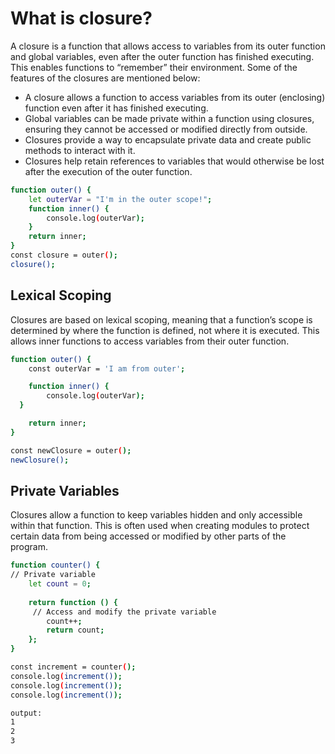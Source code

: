 

# What is closure?
A closure is a function that allows access to variables from its outer function and global variables, even after the outer function has finished executing. This enables functions to “remember” their environment. Some of the features of the closures are mentioned below:

* A closure allows a function to access variables from its outer (enclosing) function even after it has finished executing.
* Global variables can be made private within a function using closures, ensuring they cannot be accessed or modified directly from outside.
* Closures provide a way to encapsulate private data and create public methods to interact with it.
* Closures help retain references to variables that would otherwise be lost after the execution of the outer function.

```bash
function outer() {
    let outerVar = "I'm in the outer scope!";
    function inner() {
        console.log(outerVar);
    }
    return inner;
}
const closure = outer(); 
closure(); 


```

## Lexical Scoping
Closures are based on lexical scoping, meaning that a function’s scope is determined by where the function is defined, not where it is executed. This allows inner functions to access variables from their outer function.

```bash
function outer() {
    const outerVar = 'I am from outer';

    function inner() {
        console.log(outerVar);
  }

    return inner;
}

const newClosure = outer();
newClosure();


```


## Private Variables
Closures allow a function to keep variables hidden and only accessible within that function. This is often used when creating modules to protect certain data from being accessed or modified by other parts of the program.
```bash
function counter() {
// Private variable
    let count = 0; 
    
    return function () {
     // Access and modify the private variable
        count++;
        return count;
    };
}

const increment = counter();
console.log(increment());
console.log(increment());
console.log(increment());

output:
1
2
3

```